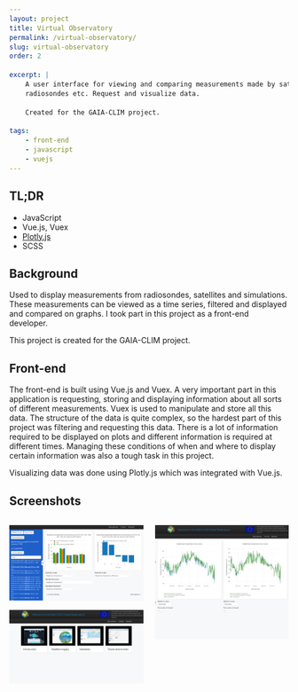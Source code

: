 ```yaml
---
layout: project
title: Virtual Observatory
permalink: /virtual-observatory/
slug: virtual-observatory
order: 2

excerpt: |
    A user interface for viewing and comparing measurements made by satellites, 
    radiosondes etc. Request and visualize data.
    
    Created for the GAIA-CLIM project.

tags:
    - front-end
    - javascript
    - vuejs
---
```


## TL;DR

* JavaScript
* Vue.js, Vuex
* [Plotly.js](https://plot.ly/javascript/)
* SCSS


## Background

Used to display measurements from radiosondes, satellites and simulations. These
measurements can be viewed as a time series, filtered and displayed and compared 
on graphs. I took part in this project as a front-end developer.

This project is created for the GAIA-CLIM project.


## Front-end

The front-end is built using Vue.js and Vuex. A very important part in this application
is requesting, storing and displaying information about all sorts of different 
measurements. Vuex is used to manipulate and store all this data. The structure of
the data is quite complex, so the hardest part of this project was filtering and
requesting this data. There is a lot of information required to be displayed on 
plots and different information is required at different times. Managing these conditions
of when and where to display certain information was also a tough task in this project. 

Visualizing data was done using Plotly.js which was integrated with Vue.js.


## Screenshots


<div class="columns">
<div class="column">

![Virtual observatory](/assets/img/virtual-observatory.png)

![Tutorials page](/assets/img/virtual-observatory-tutorials.png)

</div>
<div class="column">

![Closed sidebar and large plots](/assets/img/virtual-observatory-large.png)

</div>
</div>
